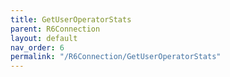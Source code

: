 ```yaml
---
title: GetUserOperatorStats
parent: R6Connection
layout: default
nav_order: 6
permalink: "/R6Connection/GetUserOperatorStats"
---
```


